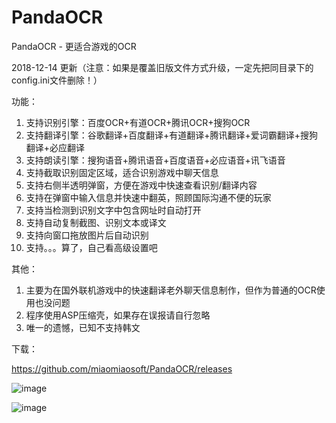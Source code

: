 # PandaOCR
PandaOCR - 更适合游戏的OCR

2018-12-14 更新（注意：如果是覆盖旧版文件方式升级，一定先把同目录下的config.ini文件删除！）

功能：
01. 支持识别引擎：百度OCR+有道OCR+腾讯OCR+搜狗OCR
02. 支持翻译引擎：谷歌翻译+百度翻译+有道翻译+腾讯翻译+爱词霸翻译+搜狗翻译+必应翻译
03. 支持朗读引擎：搜狗语音+腾讯语音+百度语音+必应语音+讯飞语音
04. 支持截取识别固定区域，适合识别游戏中聊天信息
05. 支持右侧半透明弹窗，方便在游戏中快速查看识别/翻译内容
06. 支持在弹窗中输入信息并快速中翻英，照顾国际沟通不便的玩家
07. 支持当检测到识别文字中包含网址时自动打开
08. 支持自动复制截图、识别文本或译文
09. 支持向窗口拖放图片后自动识别
10. 支持。。。算了，自己看高级设置吧

其他：
01. 主要为在国外联机游戏中的快速翻译老外聊天信息制作，但作为普通的OCR使用也没问题
02. 程序使用ASP压缩壳，如果存在误报请自行忽略
03. 唯一的遗憾，已知不支持韩文

下载：

https://github.com/miaomiaosoft/PandaOCR/releases

![image](https://raw.githubusercontent.com/miaomiaosoft/PandaOCR/master/images/002.png)

![image](https://raw.githubusercontent.com/miaomiaosoft/PandaOCR/master/images/001.jpg)
